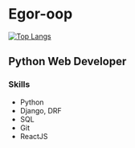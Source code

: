 # Egor-oop
[![Top Langs](https://github-readme-stats.vercel.app/api/top-langs/?username=Egor-oop&hide=html,css&layout=compact)](https://github.com/anuraghazra/github-readme-stats&theme=dark)
## Python Web Developer
### Skills
 - Python
 - Django, DRF
 - SQL
 - Git
 - ReactJS
